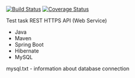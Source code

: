 [![Build Status](https://travis-ci.org/pavel-sharipov-test/test-task.svg?branch=master)](https://travis-ci.org/pavel-sharipov-test/test-task)      [![Coverage Status](https://coveralls.io/repos/github/pavel-sharipov-test/test-task/badge.svg)](https://coveralls.io/github/pavel-sharipov-test/test-task)

Test task
REST HTTPS API (Web Service)
* Java
* Maven
* Spring Boot
* Hibernate
* MySQL

mysql.txt - information about database connection



